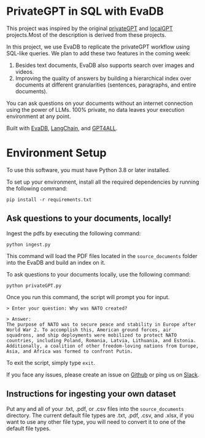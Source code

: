 # PrivateGPT in SQL with EvaDB

This project was inspired by the original [privateGPT](https://github.com/imartinez/privateGPT) and [localGPT](https://github.com/PromtEngineer/localGPT) projects.Most of the description is derived from these projects.

In this project, we use EvaDB to replicate the privateGPT workflow using SQL-like queries. We plan to add these two features in the coming week:

1. Besides text documents, EvaDB also supports search over images and videos.
2. Improving the quality of answers by building a hierarchical index over documents at different granularities (sentences, paragraphs, and entire documents).

You can ask questions on your documents without an internet connection using the power of LLMs. 100% private, no data leaves your execution environment at any point.

Built with [EvaDB](https://github.com/georgia-tech-db/eva), [LangChain](https://github.com/hwchase17/langchain), and [GPT4ALL](https://github.com/nomic-ai/gpt4all).

# Environment Setup
To use this software, you must have Python 3.8 or later installed. 

To set up your environment, install all the required dependencies by running the following command:

```shell
pip install -r requirements.txt
```

## Ask questions to your documents, locally!

Ingest the pdfs by executing the following command:

```shell
python ingest.py
```

This command will load the PDF files located in the `source_documents` folder into the EvaDB and build an index on it.

To ask questions to your documents locally, use the following command:

```shell
python privateGPT.py
```

Once you run this command, the script will prompt you for input.
```plaintext
> Enter your question: Why was NATO created?

> Answer:
The purpose of NATO was to secure peace and stability in Europe after World War 2. To accomplish this, American ground forces, air squadrons, and ship deployments were mobilized to protect NATO countries, including Poland, Romania, Latvia, Lithuania, and Estonia. Additionally, a coalition of other freedom-loving nations from Europe, Asia, and Africa was formed to confront Putin.
```

To exit the script, simply type `exit`.

If you face any issues, please create an issue on [Github](https://github.com/georgia-tech-db/eva) or ping us on [Slack](https://join.slack.com/t/eva-db/shared_invite/zt-1i10zyddy-PlJ4iawLdurDv~aIAq90Dg).


## Instructions for ingesting your own dataset

Put any and all of your .txt, .pdf, or .csv files into the `source_documents` directory. The current default file types are .txt, .pdf, .csv, and .xlsx, if you want to use any other file type, you will need to convert it to one of the default file types.
